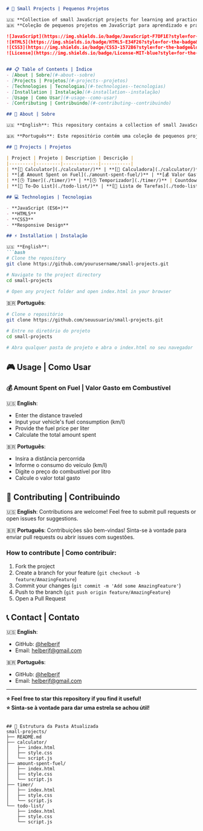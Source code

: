 ```markdown
# 🚀 Small Projects | Pequenos Projetos

🇺🇸 **Collection of small JavaScript projects for learning and practice**  
🇧🇷 **Coleção de pequenos projetos em JavaScript para aprendizado e prática**

![JavaScript](https://img.shields.io/badge/JavaScript-F7DF1E?style=for-the-badge&logo=javascript&logoColor=black)
![HTML5](https://img.shields.io/badge/HTML5-E34F26?style=for-the-badge&logo=html5&logoColor=white)
![CSS3](https://img.shields.io/badge/CSS3-1572B6?style=for-the-badge&logo=css3&logoColor=white)
![License](https://img.shields.io/badge/License-MIT-blue?style=for-the-badge)


## 📋 Table of Contents | Índice
- [About | Sobre](#-about--sobre)
- [Projects | Projetos](#-projects--projetos)
- [Technologies | Tecnologias](#-technologies--tecnologias)
- [Installation | Instalação](#-installation--instalação)
- [Usage | Como Usar](#-usage--como-usar)
- [Contributing | Contribuindo](#-contributing--contribuindo)

## 🎯 About | Sobre

🇺🇸 **English**: This repository contains a collection of small JavaScript projects designed to practice and demonstrate fundamental web development concepts. Each project is self-contained and focuses on specific functionalities.

🇧🇷 **Português**: Este repositório contém uma coleção de pequenos projetos em JavaScript desenvolvidos para praticar e demonstrar conceitos fundamentais de desenvolvimento web. Cada projeto é independente e focado em funcionalidades específicas.

## 📁 Projects | Projetos

| Project | Projeto | Description | Descrição |
|---------|---------|-------------|-----------|
| **[🧮 Calculator](./calculator/)** | **[🧮 Calculadora](./calculator/)** | Simple calculator with basic operations | Calculadora simples com operações básicas |
| **[💰 Amount Spent on Fuel](./amount-spent-fuel/)** | **[💰 Valor Gasto em Combustível](./amount-spent-fuel/)** | Calculate total amount spent on fuel | Calcula o valor total gasto em combustível |
| **[🕒 Timer](./timer/)** | **[🕒 Temporizador](./timer/)** | Countdown timer with start/pause/reset | Temporizador regressivo com iniciar/pausar/reiniciar |
| **[📝 To-Do List](./todo-list/)** | **[📝 Lista de Tarefas](./todo-list/)** | Simple task manager with add/remove | Gerenciador simples de tarefas com adicionar/remover |

## 💻 Technologies | Tecnologias

- **JavaScript (ES6+)**
- **HTML5**
- **CSS3**
- **Responsive Design**

## ⚡ Installation | Instalação

🇺🇸 **English**:
```bash
# Clone the repository
git clone https://github.com/yourusername/small-projects.git

# Navigate to the project directory
cd small-projects

# Open any project folder and open index.html in your browser
```

🇧🇷 **Português**:
```bash
# Clone o repositório
git clone https://github.com/seuusuario/small-projects.git

# Entre no diretório do projeto
cd small-projects

# Abra qualquer pasta de projeto e abra o index.html no seu navegador
```

## 🎮 Usage | Como Usar

### 💰 Amount Spent on Fuel | Valor Gasto em Combustível
🇺🇸 **English**:
- Enter the distance traveled
- Input your vehicle's fuel consumption (km/l)
- Provide the fuel price per liter
- Calculate the total amount spent

🇧🇷 **Português**:
- Insira a distância percorrida
- Informe o consumo do veículo (km/l)
- Digite o preço do combustível por litro
- Calcule o valor total gasto

## 🤝 Contributing | Contribuindo

🇺🇸 **English**: Contributions are welcome! Feel free to submit pull requests or open issues for suggestions.

🇧🇷 **Português**: Contribuições são bem-vindas! Sinta-se à vontade para enviar pull requests ou abrir issues com sugestões.

### How to contribute | Como contribuir:
1. Fork the project
2. Create a branch for your feature (`git checkout -b feature/AmazingFeature`)
3. Commit your changes (`git commit -m 'Add some AmazingFeature'`)
4. Push to the branch (`git push origin feature/AmazingFeature`)
5. Open a Pull Request

## 📞 Contact | Contato

🇺🇸 **English**: 
- GitHub: [@helberjf](https://github.com/yourusername)
- Email: helberjf@gmail.com

🇧🇷 **Português**:
- GitHub: [@helberjf](https://github.com/seuusuario)
- Email: helberjf@gmail.com

---


**⭐ Feel free to star this repository if you find it useful!**  
**⭐ Sinta-se à vontade para dar uma estrela se achou útil!**


```

## 📂 Estrutura da Pasta Atualizada
small-projects/
├── README.md
├── calculator/
│   ├── index.html
│   ├── style.css
│   └── script.js
├── amount-spent-fuel/
│   ├── index.html
│   ├── style.css
│   └── script.js
├── timer/
│   ├── index.html
│   ├── style.css
│   └── script.js
└── todo-list/
    ├── index.html
    ├── style.css
    └── script.js
